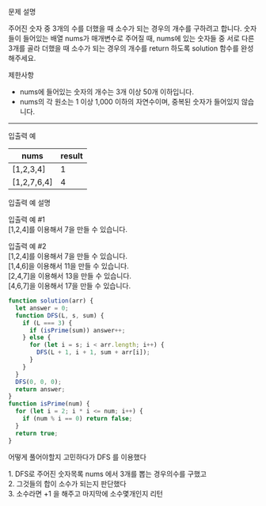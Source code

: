 문제 설명

주어진 숫자 중 3개의 수를 더했을 때 소수가 되는 경우의 개수를 구하려고 합니다. 숫자들이 들어있는 배열 nums가 매개변수로 주어질 때, nums에 있는 숫자들 중 서로 다른 3개를 골라 더했을 때 소수가 되는 경우의 개수를 return 하도록 solution 함수를 완성해주세요.

제한사항

- nums에 들어있는 숫자의 개수는 3개 이상 50개 이하입니다.
- nums의 각 원소는 1 이상 1,000 이하의 자연수이며, 중복된 숫자가 들어있지 않습니다.

---

입출력 예

| nums          | result |
| ------------- | ------ |
| \[1,2,3,4\]   | 1      |
| \[1,2,7,6,4\] | 4      |

입출력 예 설명

입출력 예 #1  
\[1,2,4\]를 이용해서 7을 만들 수 있습니다.

입출력 예 #2  
\[1,2,4\]를 이용해서 7을 만들 수 있습니다.  
\[1,4,6\]을 이용해서 11을 만들 수 있습니다.  
\[2,4,7\]을 이용해서 13을 만들 수 있습니다.  
\[4,6,7\]을 이용해서 17을 만들 수 있습니다.

```javascript
function solution(arr) {
  let answer = 0;
  function DFS(L, s, sum) {
    if (L === 3) {
      if (isPrime(sum)) answer++;
    } else {
      for (let i = s; i < arr.length; i++) {
        DFS(L + 1, i + 1, sum + arr[i]);
      }
    }
  }
  DFS(0, 0, 0);
  return answer;
}
function isPrime(num) {
  for (let i = 2; i * i <= num; i++) {
    if (num % i == 0) return false;
  }
  return true;
}
```

어떻게 풀어야할지 고민하다가 DFS 를 이용했다

1\. DFS로 주어진 숫자목록 nums 에서 3개를 뽑는 경우의수를 구했고  
2\. 그것들의 합이 소수가 되는지 판단했다  
3\. 소수라면 +1 을 해주고 마지막에 소수몇개인지 리턴
